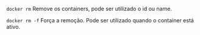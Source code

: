 `docker rm`
Remove os containers, pode ser utilizado o id ou name.

`docker rm -f`
Força a remoção.
Pode ser utilizado quando o container está ativo.
